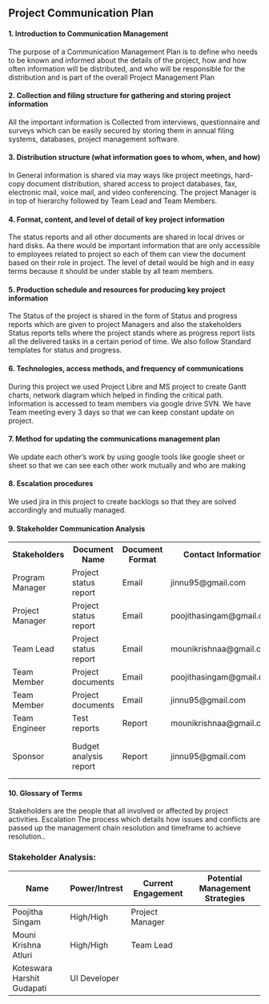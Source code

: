 <!DOCTYPE html>
<html lang="en">
<head>
  <meta charset="utf-8">
  <link rel="stylesheet" href="https://stackpath.bootstrapcdn.com/bootstrap/4.3.1/css/bootstrap.min.css">
  <link rel="stylesheet" href="https://stackpath.bootstrapcdn.com/bootstrap/4.3.1/js/bootstrap.min.js">
  <link rel="stylesheet" href="https://stackpath.bootstrapcdn.com/bootstrap/4.3.1/js/bootstrap.bundle.min.js">
</head>
<body>
<h2>Project Communication Plan</h2>
<h4>1. Introduction to Communication Management</h4>
<p>The purpose of a Communication Management Plan is to define who needs to be known and informed about the details of the project, how and how often information will be distributed, and who will be responsible for the distribution and is part of the overall Project Management Plan</p>

<h4>2. Collection and filing structure for gathering and storing project information</h4>
<p>All the important information is Collected from interviews, questionnaire and surveys which can be easily secured by storing them in annual filing systems, databases, project management software. </p>

<h4>3. Distribution structure (what information goes to whom, when, and how)</h4>
<p>In General information is shared via may ways like project meetings, hard-copy document distribution, shared access to project databases, fax, electronic mail, voice mail, and video conferencing. The project Manager is in top of hierarchy followed by Team Lead and Team Members.</p>

<h4>4. Format, content, and level of detail of key project information</h4>
<p>The status reports and all other documents are shared in local drives or hard disks. Aa there would be important information that are only accessible to employees related to project so each of them can view the document based on their role in project. The level of detail would be high and in easy terms because it should be under stable by all team members. </p>

<h4>5. Production schedule and resources for producing key project information</h4>
<p>The Status of the project is shared in the form of Status and progress reports which are given to project Managers and also the stakeholders Status reports tells where the project stands where as progress report lists all the delivered tasks in a certain period of time. We also follow Standard templates for status and progress.</p>

<h4>6. Technologies, access methods, and frequency of communications </h4>
<p>During this project we used Project Libre and MS project to create Gantt charts, network diagram which helped in finding the critical path. Information is accessed to team members via google drive SVN. We have Team meeting every 3 days so that we can keep constant update on project.</p>

<h4>7. Method for updating the communications management plan</h4>
<p>We update each other’s work by using google tools like google sheet or sheet so that we can see each other work mutually and who are making </p>

<h4>8. Escalation procedures</h4>
<p>We used jira in this project to create backlogs so that they are solved accordingly and mutually managed.</p>

<h4>9. Stakeholder Communication Analysis</h4>
<table>
  <tr>
    <th>Stakeholders</th>
    <th>Document Name</th> 
    <th>Document Format</th>
	<th>Contact Information</th>
    <th>Due Date</th>
	  </tr>
      <tr>
      <td>Program Manager</td>
       <td>Project status report</td> 
       <td>Email</td>
       <td>jinnu95@gmail.com</td>
       <td>End of Every Week</td>
      </tr>
  <tr>
  <td>Project Manager</td>
    <td>Project status report</td> 
    <td>Email</td>
	 <td>poojithasingam@gmail.com</td>
     <td>End of Every Week</td> 
  </tr>
  <tr>
    <td>Team Lead</td>
    <td>Project status report</td> 
    <td>Email</td>	 
	  <td>mounikrishnaa@gmail.com</td> 
       <td>End of Every Week</td> 
  </tr>
  <tr>
    <td>Team Member</td>
    <td>Project documents</td> 
    <td>Email</td>	 
	  <td>poojithasingam@gmail.com</td> 
       <td>Every Day</td> 
  </tr>
  <tr>
    <td>Team Member</td>
    <td>Project documents</td> 
    <td>Email</td>	 
	  <td>jinnu95@gmail.com</td> 
       <td>End of Every Week</td> 
  </tr>
  <tr>
    <td>Team Engineer</td>
    <td>Test reports</td> 
    <td>Report</td>	 
	  <td>mounikrishnaa@gmail.com</td> 
       <td>End of Each task</td> 
  </tr>
  <tr>
    <td>Sponsor</td>
    <td>Budget analysis report</td> 
    <td>Report</td>	 
	  <td>jinnu95@gmail.com</td> 
       <td>One month before project commences</td> 
  </tr>
</table>
</div>
<h4>10. Glossary of Terms</h4>
<p>Stakeholders are the people that all involved or affected by project activities. Escalation      The process which details how issues and conflicts are passed up the management chain resolution and timeframe to achieve resolution..</p>
</body>
</html>

### Stakeholder Analysis:

Name| Power/Intrest| Current Engagement| Potential Management Strategies|
---| ---| ---|---|
Poojitha Singam| High/High| Project Manager| |
Mouni Krishna Atluri| High/High| Team Lead| |
Koteswara Harshit Gudapati| UI Developer| |
